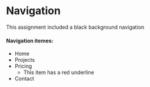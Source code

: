 # Navigation
This assignment included a black background navigation
#### Navigation itemes:
- Home
- Projects
- Pricing
   - This item has a red underline
- Contact

